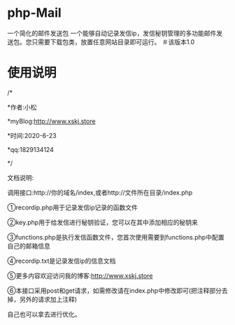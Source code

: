 # php-Mail
一个简化的邮件发送包
一个能够自动记录发信ip，发信秘钥管理的多功能邮件发送包。您只需要下载包类，放置任意网站目录即可运行。
＃该版本1.0
# 使用说明
/*

*作者:小松

*myBlog:http://www.xskj.store

*时间:2020-6-23

*qq:1829134124

*/

文档说明:

调用接口:http://你的域名/index,或者http://文件所在目录/index.php

①recordip.php用于记录发信ip记录的函数文件

②key.php用于给发信进行秘钥验证，您可以在其中添加相应的秘钥来

③functions.php是执行发信函数文件，您首次使用需要到functions.php中配置自己的邮箱信息

④recordip.txt是记录发信ip的信息文档

⑤更多内容欢迎访问我的博客:http://www.xskj.store

⑥本接口采用post和get请求，如需修改请在index.php中修改即可(把注释部分去掉，另外的请求加上注释)

自己也可以拿去进行优化。
